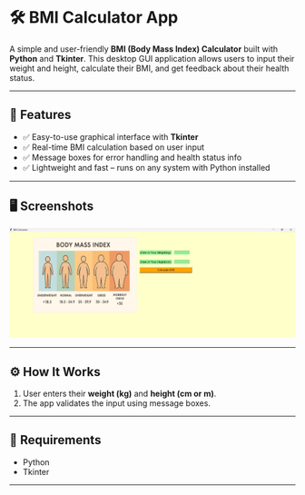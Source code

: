 # 🛠️ BMI Calculator App

A simple and user-friendly **BMI (Body Mass Index) Calculator** built with **Python** and **Tkinter**. This desktop GUI application allows users to input their weight and height, calculate their BMI, and get feedback about their health status.

---

## 📌 Features

- ✅ Easy-to-use graphical interface with **Tkinter**
- ✅ Real-time BMI calculation based on user input
- ✅ Message boxes for error handling and health status info
- ✅ Lightweight and fast – runs on any system with Python installed

---

## 🖥️ Screenshots
<img alt="GUIofAPP.png" src="https://github.com/yusuf-tufan/BMI_calculator/blob/master/GUIofAPP.png?raw=true" data-hpc="true" class="Box-sc-g0xbh4-0 fzFXnm">

---
## ⚙️ How It Works

1. User enters their **weight (kg)** and **height (cm or m)**.
2. The app validates the input using message boxes.
---

## 🧰 Requirements

- Python 
- Tkinter

---

